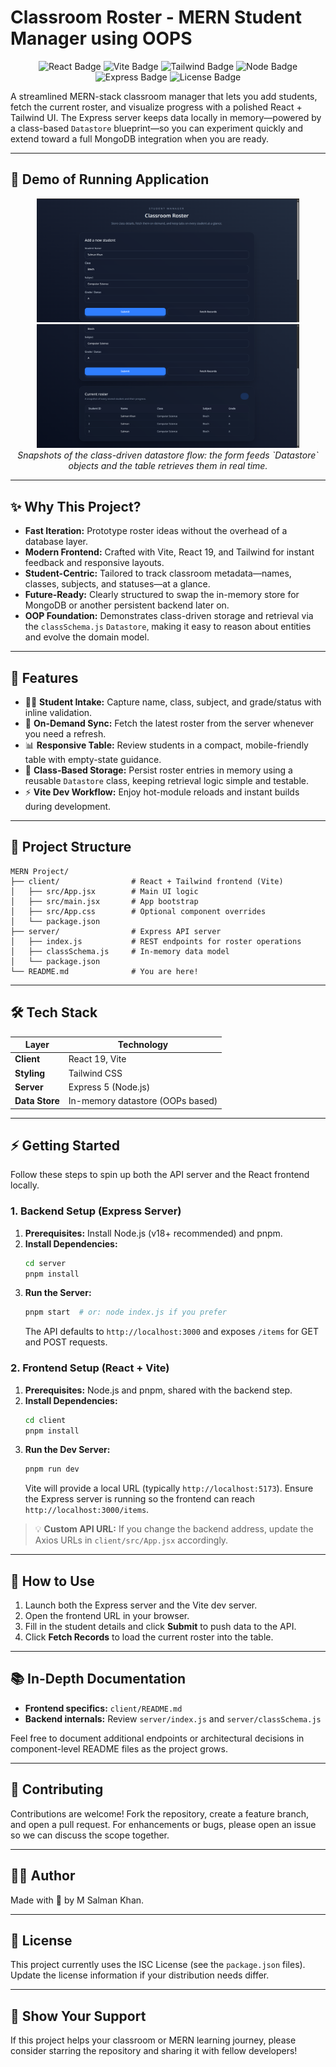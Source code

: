# Classroom Roster - MERN Student Manager using OOPS

<p align="center">
  <img src="https://img.shields.io/badge/React-20232A?style=for-the-badge&logo=react&logoColor=61DAFB" alt="React Badge"/>
  <img src="https://img.shields.io/badge/Vite-646CFF?style=for-the-badge&logo=vite&logoColor=white" alt="Vite Badge"/>
  <img src="https://img.shields.io/badge/Tailwind_CSS-0EA5E9?style=for-the-badge&logo=tailwind-css&logoColor=white" alt="Tailwind Badge"/>
  <img src="https://img.shields.io/badge/Node.js-339933?style=for-the-badge&logo=node.js&logoColor=white" alt="Node Badge"/>
  <img src="https://img.shields.io/badge/Express-000000?style=for-the-badge&logo=express&logoColor=white" alt="Express Badge"/>
  <img src="https://img.shields.io/badge/License-ISC-green.svg?style=for-the-badge" alt="License Badge"/>
</p>

A streamlined MERN-stack classroom manager that lets you add students, fetch the current roster, and visualize progress with a polished React + Tailwind UI. The Express server keeps data locally in memory—powered by a class-based `Datastore` blueprint—so you can experiment quickly and extend toward a full MongoDB integration when you are ready.

---

## 📸 Demo of Running Application

<p align="center">
  <img src=".github/assets//Output_1.png" alt="App Demo" width="420"/>
   <img src=".github/assets//Output_2.png" alt="App Demo" width="420"/>
   <br>
   <em>Snapshots of the class-driven datastore flow: the form feeds `Datastore` objects and the table retrieves them in real time.</em>
</p>

---

## ✨ Why This Project?

- **Fast Iteration:** Prototype roster ideas without the overhead of a database layer.
- **Modern Frontend:** Crafted with Vite, React 19, and Tailwind for instant feedback and responsive layouts.
- **Student-Centric:** Tailored to track classroom metadata—names, classes, subjects, and statuses—at a glance.
- **Future-Ready:** Clearly structured to swap the in-memory store for MongoDB or another persistent backend later on.
- **OOP Foundation:** Demonstrates class-driven storage and retrieval via the `classSchema.js` `Datastore`, making it easy to reason about entities and evolve the domain model.

---

## 🚀 Features

- 🧑‍🎓 **Student Intake:** Capture name, class, subject, and grade/status with inline validation.
- 🔄 **On-Demand Sync:** Fetch the latest roster from the server whenever you need a refresh.
- 📊 **Responsive Table:** Review students in a compact, mobile-friendly table with empty-state guidance.
- 🧠 **Class-Based Storage:** Persist roster entries in memory using a reusable `Datastore` class, keeping retrieval logic simple and testable.
- ⚡ **Vite Dev Workflow:** Enjoy hot-module reloads and instant builds during development.

---

## 📁 Project Structure

```
MERN Project/
├── client/                # React + Tailwind frontend (Vite)
│   ├── src/App.jsx        # Main UI logic
│   ├── src/main.jsx       # App bootstrap
│   ├── src/App.css        # Optional component overrides
│   └── package.json
├── server/                # Express API server
│   ├── index.js           # REST endpoints for roster operations
│   ├── classSchema.js     # In-memory data model
│   └── package.json
└── README.md              # You are here!
```

---

## 🛠️ Tech Stack

| Layer            | Technology            |
| ---------------- | --------------------- |
| **Client**       | React 19, Vite        |
| **Styling**      | Tailwind CSS          |
| **Server**       | Express 5 (Node.js)   |
| **Data Store**   | In-memory datastore (OOPs based)  |

---

## ⚡ Getting Started

Follow these steps to spin up both the API server and the React frontend locally.

### 1. Backend Setup (Express Server)

1. **Prerequisites:** Install Node.js (v18+ recommended) and pnpm.
2. **Install Dependencies:**
   ```bash
   cd server
   pnpm install
   ```
3. **Run the Server:**
   ```bash
   pnpm start  # or: node index.js if you prefer
   ```
   The API defaults to `http://localhost:3000` and exposes `/items` for GET and POST requests.

### 2. Frontend Setup (React + Vite)

1. **Prerequisites:** Node.js and pnpm, shared with the backend step.
2. **Install Dependencies:**
   ```bash
   cd client
   pnpm install
   ```
3. **Run the Dev Server:**
   ```bash
   pnpm run dev
   ```
   Vite will provide a local URL (typically `http://localhost:5173`). Ensure the Express server is running so the frontend can reach `http://localhost:3000/items`.

> 💡 **Custom API URL:** If you change the backend address, update the Axios URLs in `client/src/App.jsx` accordingly.

---

## 📖 How to Use

1. Launch both the Express server and the Vite dev server.
2. Open the frontend URL in your browser.
3. Fill in the student details and click **Submit** to push data to the API.
4. Click **Fetch Records** to load the current roster into the table.

---

## 📚 In-Depth Documentation

- **Frontend specifics:** `client/README.md`
- **Backend internals:** Review `server/index.js` and `server/classSchema.js`

Feel free to document additional endpoints or architectural decisions in component-level README files as the project grows.

---

## 🤝 Contributing

Contributions are welcome! Fork the repository, create a feature branch, and open a pull request. For enhancements or bugs, please open an issue so we can discuss the scope together.

---

## 👨‍💻 Author

Made with 💙 by M Salman Khan.

---

## 📜 License

This project currently uses the ISC License (see the `package.json` files). Update the license information if your distribution needs differ.

---

## 🌟 Show Your Support

If this project helps your classroom or MERN learning journey, please consider starring the repository and sharing it with fellow developers!

